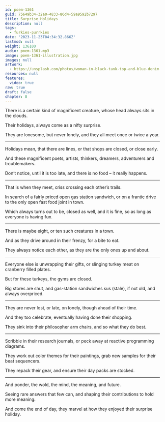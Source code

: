 ```yaml
---
id: poem-1361
guid: 75649b34-32a0-4833-86d4-59a9592b7297
title: Surprise Holidays
description: null
tags:
  - furkies-purrkies
date: '2023-11-23T04:34:32.866Z'
lastmod: null
weight: 136100
audio: poem-1361.mp3
image: poem-1361-illustration.jpg
images: null
artwork:
  - https://unsplash.com/photos/woman-in-black-tank-top-and-blue-denim-jeans-sitting-on-brown-sofa-SN9H1gyRaro
resources: null
features:
  video: true
raw: true
draft: false
chapter: 8
---
```


There is a certain kind of magnificent creature,
whose head always sits in the clouds.

Their holidays,
always come as a nifty surprise.

They are lonesome, but never lonely,
and they all meet once or twice a year.

---

Holidays mean, that there are lines,
or that shops are closed, or close early.

And these magnificent poets, artists,
thinkers, dreamers, adventurers and troublemakers.

Don’t notice, until it is too late,
and there is no food – it really happens.

---

That is when they meet,
criss crossing each other’s trails.

In search of a fairly priced open gas station sandwich,
or on a frantic drive to the only open fast food joint in town.

Which always turns out to be, closed as well,
and it is fine, so as long as everyone is having fun.

---

There is maybe eight, or ten
such creatures in a town.

And as they drive around in their frenzy,
for a bite to eat.

They always notice each other,
as they are the only ones up and about.

---

Everyone else is unwrapping their gifts,
or slinging turkey meat on cranberry filled plates.

But for these turkeys,
the gyms are closed.

Big stores are shut,
and gas-station sandwiches sus (stale), if not old, and always overpriced.

---

They are never lost, or late, on lonely,
though ahead of their time.

And they too celebrate,
eventually having done their shopping.

They sink into their philosopher arm chairs,
and so what they do best.

---

Scribble in their research journals,
or peck away at reactive programming diagrams.

They work out color themes for their paintings,
grab new samples for their beat sequencers.

They repack their gear,
and ensure their day packs are stocked.

---

And ponder, the wold, the mind,
the meaning, and future.

Seeing rare answers that few can,
and shaping their contributions to hold more meaning.

And come the end of day,
they marvel at how they enjoyed their surprise holiday.
